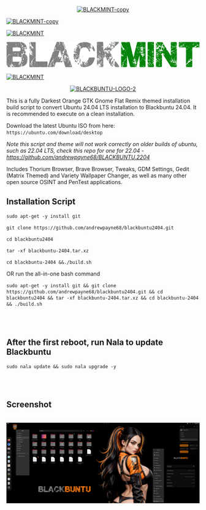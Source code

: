 <p align="center"><a href="https://ibb.co/MMtC5Wz"><img src="https://i.ibb.co/0h6GV80/BLACKMINT-copy.png" alt="BLACKMINT-copy" border="0" width="50%" height="50%"></a></p>

<a href="https://ibb.co/MMtC5Wz"><img src="https://i.ibb.co/0h6GV80/BLACKMINT-copy.png" alt="BLACKMINT-copy" border="0"></a>

<a href="https://ibb.co/6nyMVK0"><img src="https://i.ibb.co/PmrL32G/BLACKMINT.png" alt="BLACKMINT" border="0"></a>

![image-1](https://github.com/andrewpayne68/blackmint/blob/f21df71c085aa211276eb7c8222892b5df041544/BLACKMINT.png)

<a href="https://ibb.co/6nyMVK0"><img src="https://i.ibb.co/PmrL32G/BLACKMINT.png" alt="BLACKMINT" border="0"></a>



<p align="center"><a href="https://ibb.co/DzZFK8v"><img src="https://i.ibb.co/FmF170y/BLACKBUNTU-LOGO-2.png" alt="BLACKBUNTU-LOGO-2" border="0" width="50%" height="50%"></a></p>

This is a fully Darkest Orange GTK Gnome Flat Remix themed installation build script to convert Ubuntu 24.04 LTS installation to Blackbuntu 24.04. It is recommended to execute on a clean installation.  

Download the latest Ubuntu ISO from here: ` https://ubuntu.com/download/desktop `

_Note this script and theme will not work correctly on older builds of ubuntu, such as 22.04 LTS, check this repo for one for 22.04 - https://github.com/andrewpayne68/BLACKBUNTU.2204_

Includes Thorium Browser, Brave Browser, Tweaks, GDM Settings, Gedit (Matrix Themed) and Variety Wallpaper Changer, as well as many other open source OSINT and PenTest applications.


Installation Script
-

```
sudo apt-get -y install git
```
```
git clone https://github.com/andrewpayne68/blackbuntu2404.git
```
```
cd blackbuntu2404
```
```
tar -xf blackbuntu-2404.tar.xz
```
```
cd blackbuntu-2404 &&./build.sh
```

OR run the all-in-one bash command
```
sudo apt-get -y install git && git clone https://github.com/andrewpayne68/blackbuntu2404.git && cd blackbuntu2404 && tar -xf blackbuntu-2404.tar.xz && cd blackbuntu-2404 && ./build.sh
```
\
\
After the first reboot, run Nala to update Blackbuntu
-
```
sudo nala update && sudo nala upgrade -y
```

\
\
Screenshot
-
\
![image-1](https://github.com/andrewpayne68/blackbuntu2404/blob/main/Blackbuntu-desktop.png)



